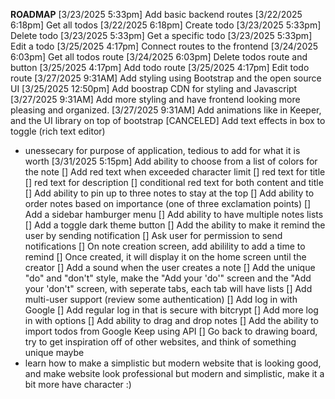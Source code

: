 **ROADMAP**
[3/23/2025 5:33pm] Add basic backend routes
  [3/22/2025 6:18pm] Get all todos
  [3/22/2025 6:18pm] Create todo
  [3/23/2025 5:33pm] Delete todo
  [3/23/2025 5:33pm] Get a specific todo
  [3/23/2025 5:33pm] Edit a todo
[3/25/2025 4:17pm] Connect routes to the frontend
  [3/24/2025 6:03pm] Get all todos route
  [3/24/2025 6:03pm] Delete todos route and button
  [3/25/2025 4:17pm] Add todo route
  [3/25/2025 4:17pm] Edit todo route
[3/27/2025 9:31AM] Add styling using Bootstrap and the open source UI
  [3/25/2025 12:50pm] Add boostrap CDN for styling and Javascript
  [3/27/2025 9:31AM] Add more styling and have frontend looking more pleasing and organized.
  [3/27/2025 9:31AM] Add animations like in Keeper, and the UI library on top of bootstrap
[CANCELED] Add text effects in box to toggle (rich text editor)
  - unessecary for purpose of application, tedious to add for what it is worth
[3/31/2025 5:15pm] Add ability to choose from a list of colors for the note
[] Add red text when exceeded character limit
  [] red text for title
  [] red text for description
  [] conditional red text for both content and title
[] Add ability to pin up to three notes to stay at the top
[] Add ability to order notes based on importance (one of three exclamation points)
[] Add a sidebar hamburger menu
[] Add ability to have multiple notes lists
[] Add a toggle dark theme button
[] Add the ability to make it remind the user by sending notification
  [] Ask user for permission to send notifications
  [] On note creation screen, add abilility to add a time to remind
  [] Once created, it will display it on the home screen until the creator
[] Add a sound when the user creates a note
[] Add the unique "do" and "don't" style, make the "Add your 'do'" screen and the "Add your 'don't" screen, with seperate tabs, each tab will have lists
[] Add multi-user support (review some authentication)
  [] Add log in with Google
  [] Add regular log in that is secure with bitcrypt
  [] Add more log in with options
[] Add ability to drag and drop notes
[] Add the ability to import todos from Google Keep using API
[] Go back to drawing board, try to get inspiration off of other websites, and think of something unique maybe
 - learn how to make a simplistic but modern website that is looking good, and make website look professional but modern and simplistic, make it a bit more have character :)